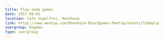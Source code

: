 ```yaml
---
title: Play some games
date: 2017-09-03
location: Cafe Vogelfrei, Mannheim
link: https://www.meetup.com/Mannheim-Boardgames-Meetup/events/lbdmplywmbfb/
usergroup: bogama
type: usergroup
---
```

